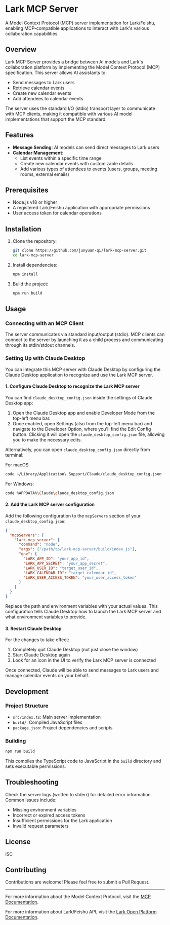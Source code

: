 # Lark MCP Server

A Model Context Protocol (MCP) server implementation for Lark/Feishu, enabling MCP-compatible applications to interact with Lark's various collaboration capabilities.

## Overview

Lark MCP Server provides a bridge between AI models and Lark's collaboration platform by implementing the Model Context Protocol (MCP) specification. This server allows AI assistants to:

- Send messages to Lark users
- Retrieve calendar events
- Create new calendar events
- Add attendees to calendar events

The server uses the standard I/O (stdio) transport layer to communicate with MCP clients, making it compatible with various AI model implementations that support the MCP standard.

## Features

- **Message Sending**: AI models can send direct messages to Lark users
- **Calendar Management**:
  - List events within a specific time range
  - Create new calendar events with customizable details
  - Add various types of attendees to events (users, groups, meeting rooms, external emails)

## Prerequisites

- Node.js v18 or higher
- A registered Lark/Feishu application with appropriate permissions
- User access token for calendar operations

## Installation

1. Clone the repository:
   ```bash
   git clone https://github.com/junyuan-qi/lark-mcp-server.git
   cd lark-mcp-server
   ```

2. Install dependencies:
   ```bash
   npm install
   ```

3. Build the project:
   ```bash
   npm run build
   ```

## Usage

### Connecting with an MCP Client

The server communicates via standard input/output (stdio). MCP clients can connect to the server by launching it as a child process and communicating through its stdin/stdout channels.

### Setting Up with Claude Desktop

You can integrate this MCP server with Claude Desktop by configuring the Claude Desktop application to recognize and use the Lark MCP server.

#### 1. Configure Claude Desktop to recognize the Lark MCP server

You can find `claude_desktop_config.json` inside the settings of Claude Desktop app:

1. Open the Claude Desktop app and enable Developer Mode from the top-left menu bar.
2. Once enabled, open Settings (also from the top-left menu bar) and navigate to the Developer Option, where you'll find the Edit Config button. Clicking it will open the `claude_desktop_config.json` file, allowing you to make the necessary edits.

Alternatively, you can open `claude_desktop_config.json` directly from terminal:

For macOS:
```bash
code ~/Library/Application\ Support/Claude/claude_desktop_config.json
```

For Windows:
```bash
code %APPDATA%\Claude\claude_desktop_config.json
```

#### 2. Add the Lark MCP server configuration

Add the following configuration to the `mcpServers` section of your `claude_desktop_config.json`:

```json
{
  "mcpServers": {
    "lark-mcp-server": {
      "command": "node",
      "args": ["/path/to/lark-mcp-server/build/index.js"],
      "env": {
        "LARK_APP_ID": "your_app_id",
        "LARK_APP_SECRET": "your_app_secret",
        "LARK_USER_ID": "target_user_id",
        "LARK_CALENDAR_ID": "target_calendar_id",
        "LARK_USER_ACCESS_TOKEN": "your_user_access_token"
      }
    }
  }
}
```

Replace the path and environment variables with your actual values. This configuration tells Claude Desktop how to launch the Lark MCP server and what environment variables to provide.

#### 3. Restart Claude Desktop

For the changes to take effect:

1. Completely quit Claude Desktop (not just close the window)
2. Start Claude Desktop again
3. Look for an icon in the UI to verify the Lark MCP server is connected

Once connected, Claude will be able to send messages to Lark users and manage calendar events on your behalf.

## Development

### Project Structure

- `src/index.ts`: Main server implementation
- `build/`: Compiled JavaScript files
- `package.json`: Project dependencies and scripts

### Building

```bash
npm run build
```

This compiles the TypeScript code to JavaScript in the `build` directory and sets executable permissions.

## Troubleshooting

Check the server logs (written to stderr) for detailed error information. Common issues include:

- Missing environment variables
- Incorrect or expired access tokens
- Insufficient permissions for the Lark application
- Invalid request parameters

## License

ISC

## Contributing

Contributions are welcome! Please feel free to submit a Pull Request.

---

For more information about the Model Context Protocol, visit the [MCP Documentation](https://modelcontextprotocol.io/introduction).

For more information about Lark/Feishu API, visit the [Lark Open Platform Documentation](https://open.larkoffice.com/document/home/index).